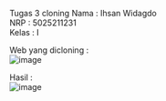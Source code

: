 Tugas 3 cloning
Nama  : Ihsan Widagdo  
NRP   : 5025211231  
Kelas : I


Web yang dicloning :  
![image](https://github.com/dagdo03/tugas1-pweb-i/assets/95538168/cd43b971-37b7-411f-876c-a3b135676e6e)


Hasil :  
![image](https://github.com/dagdo03/tugas1-pweb-i/assets/95538168/be995acc-a4d0-440b-8406-c7cd17795a6e)


